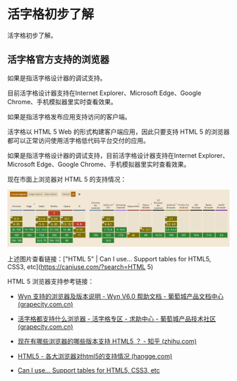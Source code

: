 # 活字格初步了解

活字格初步了解。

## 活字格官方支持的浏览器

如果是指活字格设计器的调试支持。

目前活字格设计器支持在Internet Explorer、Microsoft Edge、Google Chrome、手机模拟器里实时查看效果。



如果是指活字格发布应用支持访问的客户端。

活字格以 HTML 5 Web 的形式构建客户端应用，因此只要支持 HTML 5 的浏览器都可以正常访问使用活字格低代码平台交付的应用。

如果是指活字格设计器的调试支持，目前活字格设计器支持在Internet Explorer、Microsoft Edge、Google Chrome、手机模拟器里实时查看效果。



现在市面上浏览器对 HTML 5 的支持情况：

![](../images/1.2-1-HTML5浏览器支持情况.png)

上述图片查看链接：["HTML 5" | Can I use... Support tables for HTML5, CSS3, etc](https://caniuse.com/?search=HTML 5)

HTML 5 浏览器支持参考链接：

- [Wyn 支持的浏览器及版本说明 - Wyn V6.0 帮助文档 - 葡萄城产品文档中心 (grapecity.com.cn)](https://help.grapecity.com.cn/pages/viewpage.action?pageId=71012740)

- [活字格都支持什么浏览器 - 活字格专区 - 求助中心 - 葡萄城产品技术社区 (grapecity.com.cn)](https://gcdn.grapecity.com.cn/showtopic-24490-1-1.html)
-  [现在有哪些浏览器的哪些版本支持 HTML5 ？ - 知乎 (zhihu.com)](https://www.zhihu.com/question/19613759)
-  [HTML5 - 各大浏览器对html5的支持情况 (hangge.com)](https://www.hangge.com/blog/cache/detail_819.html)
-  [Can I use... Support tables for HTML5, CSS3, etc](https://caniuse.com/)